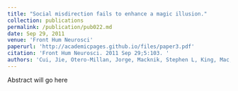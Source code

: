 ```yaml
---
title: "Social misdirection fails to enhance a magic illusion."
collection: publications
permalink: /publication/pub022.md
date: Sep 29, 2011
venue: 'Front Hum Neurosci'
paperurl: 'http://academicpages.github.io/files/paper3.pdf'
citation: 'Front Hum Neurosci. 2011 Sep 29;5:103. '
authors: 'Cui, Jie, Otero-Millan, Jorge, Macknik, Stephen L, King, Mac, Martinez-Conde, Susana'
---
```

Abstract will go here


